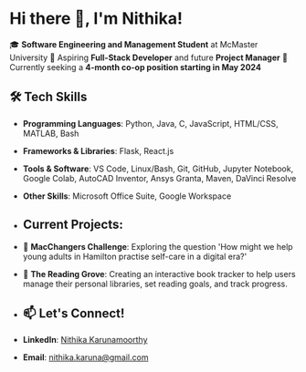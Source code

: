 # Hi there 👋, I'm Nithika!

🎓 **Software Engineering and Management Student** at McMaster University 
🌱 Aspiring **Full-Stack Developer** and future **Project Manager** 
💼 Currently seeking a **4-month co-op position starting in May 2024**

## 🛠️ Tech Skills
- **Programming Languages**: Python, Java, C, JavaScript, HTML/CSS, MATLAB, Bash  
- **Frameworks & Libraries**: Flask, React.js 
- **Tools & Software**: VS Code, Linux/Bash, Git, GitHub, Jupyter Notebook, Google Colab, AutoCAD Inventor, Ansys Granta, Maven, DaVinci Resolve  
- **Other Skills**: Microsoft Office Suite, Google Workspace

- ## Current Projects:
- 🧠 **MacChangers Challenge**: Exploring the question 'How might we help young adults in Hamilton practise self-care in a digital era?'
- 🌱 **The Reading Grove**: Creating an interactive book tracker to help users manage their personal libraries, set reading goals, and track progress. 

- ## 📫 Let's Connect!
- **LinkedIn**: [Nithika Karunamoorthy](https://www.linkedin.com/in/nithika-karunamoorthy)  
- **Email**: nithika.karuna@gmail.com 


<!--
**nkaruna09/nkaruna09** is a ✨ _special_ ✨ repository because its `README.md` (this file) appears on your GitHub profile.

Here are some ideas to get you started:

- 🔭 I’m currently working on ...
- 🌱 I’m currently learning ...
- 👯 I’m looking to collaborate on ...
- 🤔 I’m looking for help with ...
- 💬 Ask me about ...
- 📫 How to reach me: ...
- 😄 Pronouns: ...
- ⚡ Fun fact: ...
-->

